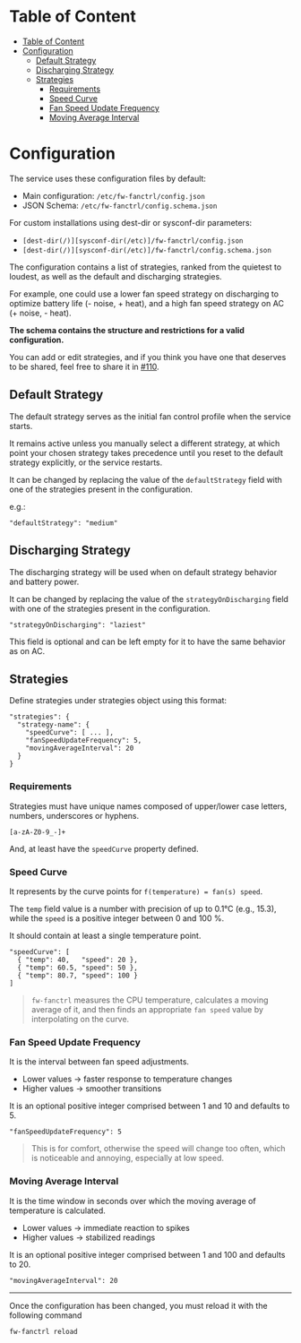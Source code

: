 # Table of Content

<!-- TOC -->
* [Table of Content](#table-of-content)
* [Configuration](#configuration)
  * [Default Strategy](#default-strategy)
  * [Discharging Strategy](#discharging-strategy)
  * [Strategies](#strategies)
    * [Requirements](#requirements)
    * [Speed Curve](#speed-curve)
    * [Fan Speed Update Frequency](#fan-speed-update-frequency)
    * [Moving Average Interval](#moving-average-interval)
<!-- TOC -->

# Configuration

The service uses these configuration files by default:

- Main configuration: `/etc/fw-fanctrl/config.json`
- JSON Schema: `/etc/fw-fanctrl/config.schema.json`

For custom installations using dest-dir or sysconf-dir parameters:

- `[dest-dir(/)][sysconf-dir(/etc)]/fw-fanctrl/config.json`
- `[dest-dir(/)][sysconf-dir(/etc)]/fw-fanctrl/config.schema.json`

The configuration contains a list of strategies, ranked from the quietest to loudest,
as well as the default and discharging strategies.

For example, one could use a lower fan speed strategy on discharging to optimize battery life (- noise, + heat),
and a high fan speed strategy on AC (+ noise, - heat).

**The schema contains the structure and restrictions for a valid configuration.**

You can add or edit strategies, and if you think you have one that deserves to be shared,
feel free to share it in [#110](https://github.com/TamtamHero/fw-fanctrl/issues/110).

## Default Strategy

The default strategy serves as the initial fan control profile when the service starts.

It remains active unless you manually select a different strategy,
at which point your chosen strategy takes precedence until you reset to the default strategy explicitly,
or the service restarts.

It can be changed by replacing the value of the `defaultStrategy` field with one of the strategies present in the
configuration.

e.g.:

```
"defaultStrategy": "medium"
```

## Discharging Strategy

The discharging strategy will be used when on default strategy behavior and battery power.

It can be changed by replacing the value of the `strategyOnDischarging` field with one of the strategies present in the
configuration.

```
"strategyOnDischarging": "laziest"
```

This field is optional and can be left empty for it to have the same behavior as on AC.

## Strategies

Define strategies under strategies object using this format:

```
"strategies": {
  "strategy-name": {
    "speedCurve": [ ... ],
    "fanSpeedUpdateFrequency": 5,
    "movingAverageInterval": 20
  }
}
```

### Requirements

Strategies must have unique names composed of upper/lower case letters, numbers, underscores or hyphens.

`[a-zA-Z0-9_-]+`

And, at least have the `speedCurve` property defined.

### Speed Curve

It represents by the curve points for `f(temperature) = fan(s) speed`.

The `temp` field value is a number with precision of up to 0.1°C (e.g., 15.3),
while the `speed` is a positive integer between 0 and 100 %.

It should contain at least a single temperature point.

```
"speedCurve": [
  { "temp": 40,   "speed": 20 },
  { "temp": 60.5, "speed": 50 },
  { "temp": 80.7, "speed": 100 }
]
```

> `fw-fanctrl` measures the CPU temperature, calculates a moving average of it, and then finds an
> appropriate `fan speed` value by interpolating on the curve.

### Fan Speed Update Frequency

It is the interval between fan speed adjustments.

- Lower values → faster response to temperature changes
- Higher values → smoother transitions

It is an optional positive integer comprised between 1 and 10 and defaults to 5.

```
"fanSpeedUpdateFrequency": 5
```

> This is for comfort, otherwise the speed will change too often, which is noticeable and annoying, especially at low
> speed.

### Moving Average Interval

It is the time window in seconds over which the moving average of temperature is calculated.

- Lower values → immediate reaction to spikes
- Higher values → stabilized readings

It is an optional positive integer comprised between 1 and 100 and defaults to 20.

```
"movingAverageInterval": 20
```

---

Once the configuration has been changed, you must reload it with the following command

```bash
fw-fanctrl reload
```
